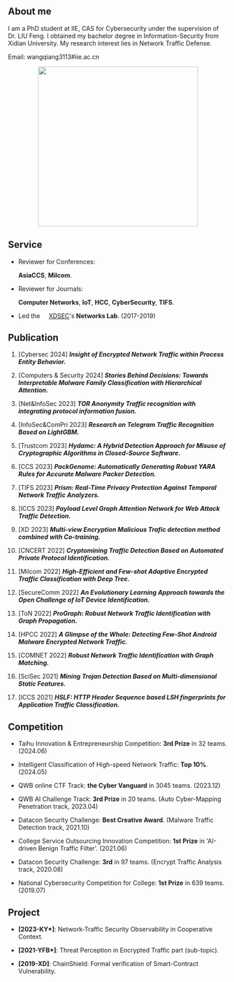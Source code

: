 ## About me

I am a PhD student at IIE, CAS for Cybersecurity under the supervision of Dr. LIU Feng. I obtained my bachelor degree in Information-Security from Xidian University. My research interest lies in Network Traffic Defense.

Email: wangqiang3113#iie.ac.cn

<p style="text-align: center;"><img src="https://s21.ax1x.com/2024/04/18/pFzIlTI.jpg" width="366"></p>


## Service

* Reviewer for Conferences:

    **AsiaCCS**, **Milcom**.

* Reviewer for Journals:

    **Computer Networks**, **IoT**, **HCC**, **CyberSecurity**, **TIFS**.

* Led the <img src="https://s21.ax1x.com/2024/04/18/pFzIYp8.png" height="12" /> [XDSEC](https://xdsec.org/)'s **Networks Lab**. (2017-2019)

## Publication

1. [Cybersec 2024] ***Insight of Encrypted Network Traffic within Process Entity Behavior.***

1. [Computers & Security 2024] ***Stories Behind Decisions: Towards Interpretable Malware Family Classification with Hierarchical Attention.***

1. [Net&InfoSec 2023] ***TOR Anonymity Traffic recognition with integrating protocol information fusion.***

1. [InfoSec&ComPri 2023] ***Research on Telegram Traffic Recognition Based on LightGBM.***

1. [Trustcom 2023] ***Hydamc: A Hybrid Detection Approach for Misuse of Cryptographic Algorithms in Closed-Source Software.***

1. [CCS 2023] ***PackGenome: Automatically Generating Robust YARA Rules for Accurate Malware Packer Detection.***

1. [TIFS 2023] ***Prism: Real-Time Privacy Protection Against Temporal Network Traffic Analyzers.***

1. [ICCS 2023] ***Payload Level Graph Attention Network for Web Attack Traffic Detection.***

1. [XD 2023] ***Multi-view Encryption Malicious Trafic detection method combined with Co-training.***

1. [CNCERT 2022] ***Cryptomining Traffic Detection Based on Automated Private Protocol Identification.***

1. [Milcom 2022] ***High-Efficient and Few-shot Adaptive Encrypted Traffic Classification with Deep Tree.***

1. [SecureComm 2022] ***An Evolutionary Learning Approach towards the Open Challenge of IoT Device Identification.***

1. [ToN 2022] ***ProGraph: Robust Network Traffic Identification with Graph Propagation.***

1. [HPCC 2022] ***A Glimpse of the Whole: Detecting Few-Shot Android Malware Encrypted Network Traffic.***

1. [COMNET 2022] ***Robust Network Traffic Identification with Graph Matching.***

1. [SciSec 2021] ***Mining Trojan Detection Based on Multi-dimensional Static Features.***

1. [ICCS 2021] ***HSLF: HTTP Header Sequence based LSH fingerprints for Application Traffic Classification.***


## Competition

* Taihu Innovation & Entrepreneurship Competition: **3rd Prize** in 32 teams. (2024.06)

* Intelligent Classification of High-speed Network Traffic: **Top 10%**. (2024.05)

* QWB online CTF Track: **the Cyber Vanguard** in 3045 teams. (2023.12)

* QWB AI Challenge Track: **3rd Prize** in 20 teams. (Auto Cyber-Mapping Penetration track, 2023.04)

* Datacon Security Challenge: **Best Creative Award**. (Malware Traffic Detection track, 2021.10)

* College Service Outsourcing Innovation Competition: **1st Prize** in 'AI-driven Benign Traffic Filter'. (2021.06)

* Datacon Security Challenge: **3rd** in 97 teams. (Encrypt Traffic Analysis track, 2020.08)

* National Cybersecurity Competition for College: **1st Prize** in 639 teams. (2019.07)


## Project

* **[2023-KY\*]**: Network-Traffic Security Observability in Cooperative Context.

* **[2021-YFB\*]**: Threat Perception in Encrypted Traffic part (sub-topic).

* **[2019-XD]**: ChainShield: Formal verification of Smart-Contract Vulnerability.


